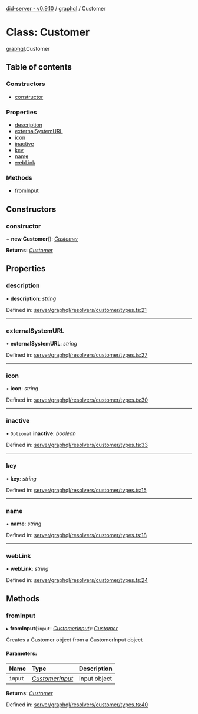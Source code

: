 [did-server - v0.9.10](../README.md) / [graphql](../modules/graphql.md) / Customer

# Class: Customer

[graphql](../modules/graphql.md).Customer

## Table of contents

### Constructors

- [constructor](graphql.customer.md#constructor)

### Properties

- [description](graphql.customer.md#description)
- [externalSystemURL](graphql.customer.md#externalsystemurl)
- [icon](graphql.customer.md#icon)
- [inactive](graphql.customer.md#inactive)
- [key](graphql.customer.md#key)
- [name](graphql.customer.md#name)
- [webLink](graphql.customer.md#weblink)

### Methods

- [fromInput](graphql.customer.md#frominput)

## Constructors

### constructor

\+ **new Customer**(): [*Customer*](graphql.customer.md)

**Returns:** [*Customer*](graphql.customer.md)

## Properties

### description

• **description**: *string*

Defined in: [server/graphql/resolvers/customer/types.ts:21](https://github.com/Puzzlepart/did/blob/dev/server/graphql/resolvers/customer/types.ts#L21)

___

### externalSystemURL

• **externalSystemURL**: *string*

Defined in: [server/graphql/resolvers/customer/types.ts:27](https://github.com/Puzzlepart/did/blob/dev/server/graphql/resolvers/customer/types.ts#L27)

___

### icon

• **icon**: *string*

Defined in: [server/graphql/resolvers/customer/types.ts:30](https://github.com/Puzzlepart/did/blob/dev/server/graphql/resolvers/customer/types.ts#L30)

___

### inactive

• `Optional` **inactive**: *boolean*

Defined in: [server/graphql/resolvers/customer/types.ts:33](https://github.com/Puzzlepart/did/blob/dev/server/graphql/resolvers/customer/types.ts#L33)

___

### key

• **key**: *string*

Defined in: [server/graphql/resolvers/customer/types.ts:15](https://github.com/Puzzlepart/did/blob/dev/server/graphql/resolvers/customer/types.ts#L15)

___

### name

• **name**: *string*

Defined in: [server/graphql/resolvers/customer/types.ts:18](https://github.com/Puzzlepart/did/blob/dev/server/graphql/resolvers/customer/types.ts#L18)

___

### webLink

• **webLink**: *string*

Defined in: [server/graphql/resolvers/customer/types.ts:24](https://github.com/Puzzlepart/did/blob/dev/server/graphql/resolvers/customer/types.ts#L24)

## Methods

### fromInput

▸ **fromInput**(`input`: [*CustomerInput*](graphql.customerinput.md)): [*Customer*](graphql.customer.md)

Creates a Customer object from a CustomerInput object

#### Parameters:

Name | Type | Description |
:------ | :------ | :------ |
`input` | [*CustomerInput*](graphql.customerinput.md) | Input object    |

**Returns:** [*Customer*](graphql.customer.md)

Defined in: [server/graphql/resolvers/customer/types.ts:40](https://github.com/Puzzlepart/did/blob/dev/server/graphql/resolvers/customer/types.ts#L40)
